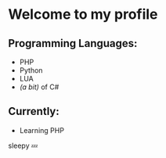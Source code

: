 # **Welcome to my profile**
## Programming Languages:
- PHP
- Python
- LUA
- *(a bit)* of C#

## Currently:
- Learning PHP


sleepy 💤
